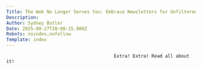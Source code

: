 ```yaml
---
Title: The Web No Longer Serves You: Embrace Newsletters for Unfiltered Content
Description: 
Author: Sydney Butler
Date: 2025-08-27T20:00:15.000Z
Robots: noindex,nofollow
Template: index
---
```


                                            Extra! Extra! Read all about it!
                                        
